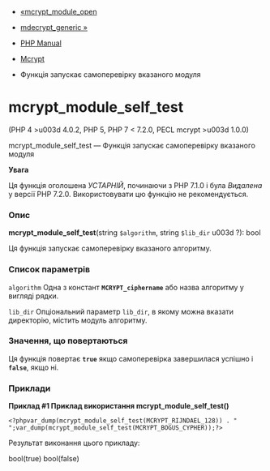 - [«mcrypt_module_open](function.mcrypt-module-open.md)
- [mdecrypt_generic »](function.mdecrypt-generic.md)

- [PHP Manual](index.md)
- [Mcrypt](ref.mcrypt.md)
- Функція запускає самоперевірку вказаного модуля

# mcrypt_module_self_test

(PHP 4 \>u003d 4.0.2, PHP 5, PHP 7 \< 7.2.0, PECL mcrypt \>u003d 1.0.0)

mcrypt_module_self_test — Функція запускає самоперевірку вказаного
модуля

**Увага**

Ця функція оголошена *УСТАРНІЙ*, починаючи з PHP 7.1.0 і була *Видалена*
у версії PHP 7.2.0. Використовувати цю функцію не рекомендується.

### Опис

**mcrypt_module_self_test**(string `$algorithm`, string `$lib_dir` u003d ?):
bool

Ця функція запускає самоперевірку вказаного алгоритму.

### Список параметрів

`algorithm`
Одна з констант **`MCRYPT_ciphername`** або назва алгоритму у вигляді
рядки.

`lib_dir`
Опціональний параметр `lib_dir`, в якому можна вказати директорію,
містить модуль алгоритму.

### Значення, що повертаються

Ця функція повертає **`true`** якщо самоперевірка завершилася успішно
і **`false`**, якщо ні.

### Приклади

**Приклад #1 Приклад використання **mcrypt_module_self_test()****

` <?phpvar_dump(mcrypt_module_self_test(MCRYPT_RIJNDAEL_128)) . "
";var_dump(mcrypt_module_self_test(MCRYPT_BOGUS_CYPHER));?> `

Результат виконання цього прикладу:

bool(true)
bool(false)
